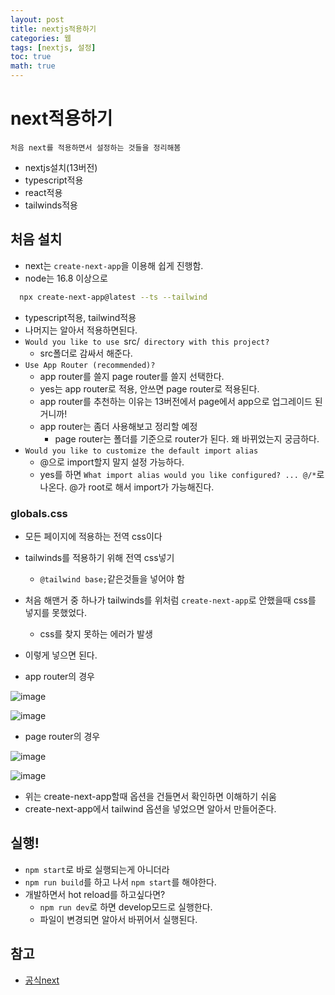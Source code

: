 ```yaml
---
layout: post
title: nextjs적용하기
categories: 웹
tags: [nextjs, 설정]
toc: true
math: true
---
```


# next적용하기
`처음 next를 적용하면서 설정하는 것들을 정리해봄` 
- nextjs설치(13버전)
- typescript적용
- react적용
- tailwinds적용

## 처음 설치
- next는 `create-next-app`을 이용해 쉽게 진행함.
- node는 16.8 이상으로

```bash
  npx create-next-app@latest --ts --tailwind
```
- typescript적용, tailwind적용
- 나머지는 알아서 적용하면된다.
- `Would you like to use `src/` directory with this project?`
  - src폴더로 감싸서 해준다.
- `Use App Router (recommended)?`
  - app router를 쓸지 page router를 쓸지 선택한다.
  - yes는 app router로 적용, 안쓰면 page router로 적용된다.
  - app router를 추천하는 이유는 13버전에서 page에서 app으로 업그레이드 된거니까!
  - app router는 좀더 사용해보고 정리할 예정
    - page router는 폴더를 기준으로 router가 된다. 왜 바뀌었는지 궁금하다.
- `Would you like to customize the default import alias`
  - @으로 import할지 말지 설정 가능하다.
  - yes를 하면 `What import alias would you like configured? ... @/*`로 나온다. @가 root로 해서 import가 가능해진다.



### globals.css
- 모든 페이지에 적용하는 전역 css이다
- tailwinds를 적용하기 위해 전역 css넣기
  - `@tailwind base;`같은것들을 넣어야 함
- 처음 해맨거 중 하나가 tailwinds를 위처럼 `create-next-app`로 안했을때 css를 넣지를 못했었다.
  - css를 찾지 못하는 에러가 발생
- 이렇게 넣으면 된다.

- app router의 경우

![image](https://github.com/deokisys/gamtori_frontend/assets/24247768/33f21962-9262-4d47-8f0c-f0a12bf66d8f)

![image](https://github.com/deokisys/gamtori_frontend/assets/24247768/e03cd26e-9d80-473b-b876-60fd6c8363ec)

- page router의 경우

![image](https://github.com/deokisys/gamtori_frontend/assets/24247768/74c6be00-aa76-45d7-aaf0-59cf845a60e7)

![image](https://github.com/deokisys/gamtori_frontend/assets/24247768/92b90916-e323-4e5d-b410-32e9dc7bbfd6)

- 위는 create-next-app할때 옵션을 건들면서 확인하면 이해하기 쉬움
- create-next-app에서 tailwind 옵션을 넣었으면 알아서 만들어준다.

## 실행!
- `npm start`로 바로 실행되는게 아니더라
- `npm run build`를 하고 나서 `npm start`를 해야한다.
- 개발하면서 hot reload를 하고싶다면?
  - `npm run dev`로 하면 develop모드로 실행한다.
  - 파일이 변경되면 알아서 바뀌어서 실행된다.

## 참고
- [공식next](https://nextjs.org/docs)
